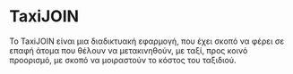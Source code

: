 # TaxiJOIN
Το TaxiJOIN είναι μια διαδικτυακή εφαρμογή, που έχει σκοπό να φέρει σε επαφή άτομα που θέλουν να μετακινηθούν, με ταξί, προς κοινό προορισμό, με σκοπό να μοιραστούν το κόστος του ταξιδιού.

